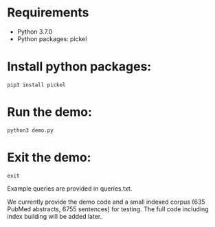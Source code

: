 # Requirements
* Python 3.7.0
* Python packages: pickel

# Install python packages:
`pip3 install pickel`

# Run the demo:
`python3 demo.py`

# Exit the demo:
`exit`

Example queries are provided in queries.txt.

We currently provide the demo code and a small indexed corpus (635 PubMed abstracts, 6755 sentences) for testing. The full code including index building will be added later. 
